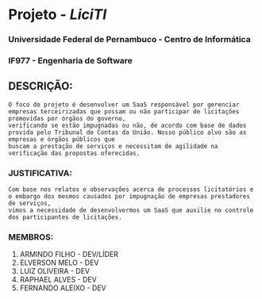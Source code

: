 # Projeto - *LiciTI*
### Universidade Federal de Pernambuco - Centro de Informática
### IF977 - Engenharia de Software

## DESCRIÇÃO:
	
	O foco do projeto é desenvolver um SaaS responsável por gerenciar empresas terceirizadas que possam ou não participar de licitações promovidas por órgãos do governo,
	verificando se estão impugnadas ou não, de acordo com base de dados provida pelo Tribunal de Contas da União. Nosso público alvo são as empresas e órgãos públicos que 
	buscam a prestação de serviços e necessitam de agilidade na verificação das propostas oferecidas.
### JUSTIFICATIVA:
	
	Com base nos relatos e observações acerca de processos licitatórios e o embargo dos mesmos causados por impugnação de empresas prestadores de serviços, 
	vimos a necessidade de desenvolvermos um SaaS que auxilie no controle dos participantes de licitações.

### MEMBROS:

1. ARMINDO FILHO - DEV/LÍDER
2. ELVERSON MELO - DEV
3. LUIZ OLIVEIRA - DEV
4. RAPHAEL ALVES - DEV
5. FERNANDO ALEIXO - DEV
